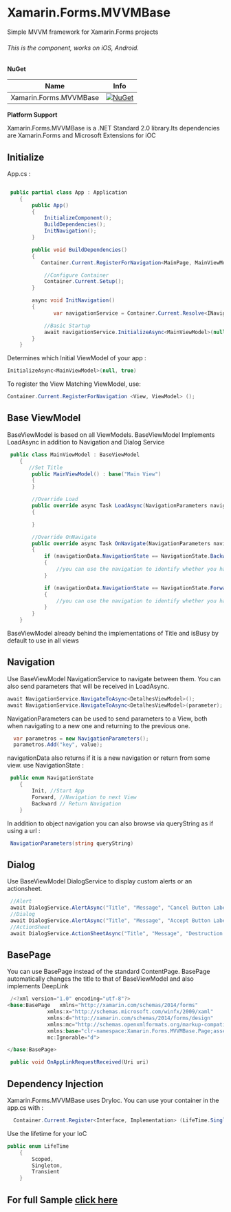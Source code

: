 # Xamarin.Forms.MVVMBase

Simple MVVM framework for Xamarin.Forms projects

###### This is the component, works on iOS, Android.

**NuGet**

| Name                   |                                                           Info                                                           |
| ---------------------- | :----------------------------------------------------------------------------------------------------------------------: |
| Xamarin.Forms.MVVMBase | [![NuGet](https://buildstats.info/nuget/Xamarin.Forms.MVVMBase)](https://www.nuget.org/packages/Xamarin.Forms.MVVMBase/) |

**Platform Support**

Xamarin.Forms.MVVMBase is a .NET Standard 2.0 library.Its dependencies are Xamarin.Forms and Microsoft Extensions for iOC

## Initialize

App.cs :

```csharp

 public partial class App : Application
    {
        public App()
        {
            InitializeComponent();
            BuildDependencies();
            InitNavigation();
        }

        public void BuildDependencies()
        {
           Container.Current.RegisterForNavigation<MainPage, MainViewModel>();

            //Configure Container
            Container.Current.Setup();
        }

        async void InitNavigation()
        {
               var navigationService = Container.Current.Resolve<INavigationService>();

            //Basic Startup
            await navigationService.InitializeAsync<MainViewModel>(null, true);
        }
    }
```

Determines which Initial ViewModel of your app :

```csharp
InitializeAsync<MainViewModel>(null, true)
```

To register the View Matching ViewModel, use:

```csharp
Container.Current.RegisterForNavigation <View, ViewModel> ();
```

## Base ViewModel

BaseViewModel is based on all ViewModels. BaseViewModel Implements LoadAsync in addition to Navigation and Dialog Service

```csharp
 public class MainViewModel : BaseViewModel
    {
       //Set Title
        public MainViewModel() : base("Main View")
        {
        }

        //Override Load
        public override async Task LoadAsync(NavigationParameters navigationData)
        {

        }

        //Override OnNavigate
        public override async Task OnNavigate(NavigationParameters navigationData)
        {
            if (navigationData.NavigationState == NavigationState.Backward)
            {
                //you can use the navigation to identify whether you have returned from a viewmodel
            }

            if (navigationData.NavigationState == NavigationState.Forward)
            {
                //you can use the navigation to identify whether you have navigated to a viewmodel
            }
        }
    }
```

BaseViewModel already behind the implementations of Title and isBusy by default to use in all views

## Navigation

Use BaseViewModel NavigationService to navigate between them. You can also send parameters that will be received in LoadAsync.

```csharp
await NavigationService.NavigateToAsync<DetalhesViewModel>();
await NavigationService.NavigateToAsync<DetalhesViewModel>(parameter);
```

NavigationParameters can be used to send parameters to a View, both when navigating to a new one and returning to the previous one.

```csharp
  var parametros = new NavigationParameters();
  parametros.Add("key", value);
```

navigationData also returns if it is a new navigation or return from some view. use NavigationState :

```csharp
 public enum NavigationState
    {
        Init, //Start App
        Forward, //Navigation to next View
        Backward // Return Navigation
    }
```

In addition to object navigation you can also browse via queryString as if using a url :

```csharp
 NavigationParameters(string queryString)

```

## Dialog

Use BaseViewModel DialogService to display custom alerts or an actionsheet.

```csharp
 //Alert
 await DialogService.AlertAsync("Title", "Message", "Cancel Button Label");
 //Dialog
 await DialogService.AlertAsync("Title", "Message", "Accept Button Label", "Cancel Button Label");
 //ActionSheet
 await DialogService.ActionSheetAsync("Title", "Message", "Destruction Button Label", buttons);
```

## BasePage

You can use BasePage instead of the standard ContentPage. BasePage automatically changes the title to that of BaseViewModel and also implements DeepLink

```csharp
 /<?xml version="1.0" encoding="utf-8"?>
<base:BasePage   xmlns="http://xamarin.com/schemas/2014/forms"
             xmlns:x="http://schemas.microsoft.com/winfx/2009/xaml"
             xmlns:d="http://xamarin.com/schemas/2014/forms/design"
             xmlns:mc="http://schemas.openxmlformats.org/markup-compatibility/2006"
             xmlns:base="clr-namespace:Xamarin.Forms.MVVMBase.Page;assembly=Xamarin.Forms.MVVMBase"
             mc:Ignorable="d">

</base:BasePage>

 public void OnAppLinkRequestReceived(Uri uri)

```

## Dependency Injection

Xamarin.Forms.MVVMBase uses DryIoc. You can use your container in the app.cs with :

```csharp
  Container.Current.Register<Interface, Implementation> (LifeTime.Singleton);
```

Use the lifetime for your IoC

```csharp
public enum LifeTime
    {
        Scoped,
        Singleton,
        Transient
    }
```

## For full Sample [click here](https://github.com/TBertuzzi/Xamarin.Forms.MVVMBase/tree/master/MVVMBase.Sample)
